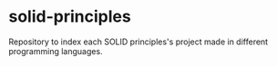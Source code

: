 # solid-principles
Repository to index each SOLID principles's project made in different programming languages.
